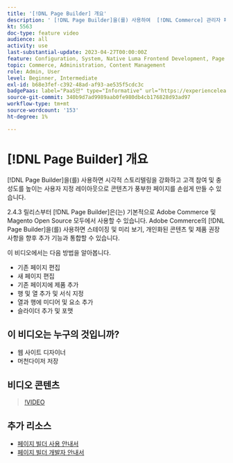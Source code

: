 ```yaml
---
title: '[!DNL Page Builder] 개요'
description: ' [!DNL Page Builder]을(를) 사용하여  [!DNL Commerce] 관리자 페이지에서 페이지를 저장하는 방법에 대해 알아봅니다.'
kt: 5563
doc-type: feature video
audience: all
activity: use
last-substantial-update: 2023-04-27T00:00:00Z
feature: Configuration, System, Native Luma Frontend Development, Page Content
topic: Commerce, Administration, Content Management
role: Admin, User
level: Beginner, Intermediate
exl-id: b68e3fef-c392-48ad-af93-ae535f5cdc3c
badgePaas: label="PaaS만" type="Informative" url="https://experienceleague.adobe.com/ko/docs/commerce/user-guides/product-solutions" tooltip="Adobe Commerce 온 클라우드 프로젝트(Adobe 관리 PaaS 인프라) 및 온프레미스 프로젝트에만 적용됩니다."
source-git-commit: 340b9d7ad9989aab0fe980db4cb176828d93ad97
workflow-type: tm+mt
source-wordcount: '153'
ht-degree: 1%

---
```


# [!DNL Page Builder] 개요

[!DNL Page Builder]을(를) 사용하면 시각적 스토리텔링을 강화하고 고객 참여 및 충성도를 높이는 사용자 지정 레이아웃으로 콘텐츠가 풍부한 페이지를 손쉽게 만들 수 있습니다.

2.4.3 릴리스부터 [!DNL Page Builder]은(는) 기본적으로 Adobe Commerce 및 Magento Open Source 모두에서 사용할 수 있습니다. Adobe Commerce의 [!DNL Page Builder]을(를) 사용하면 스테이징 및 미리 보기, 개인화된 콘텐츠 및 제품 권장 사항을 향후 추가 기능과 통합할 수 있습니다.

이 비디오에서는 다음 방법을 알아봅니다.

- 기존 페이지 편집
- 새 페이지 편집
- 기존 페이지에 제품 추가
- 행 및 열 추가 및 서식 지정
- 열과 행에 미디어 및 요소 추가
- 슬라이더 추가 및 포맷

## 이 비디오는 누구의 것입니까?

- 웹 사이트 디자이너
- 머천다이저 저장

## 비디오 콘텐츠

>[!VIDEO](https://video.tv.adobe.com/v/3447901?quality=12&learn=on&captions=kor)

## 추가 리소스

- [페이지 빌더 사용 안내서](https://experienceleague.adobe.com/docs/commerce-admin/page-builder/guide-overview.html?lang=ko)
- [페이지 빌더 개발자 안내서](https://developer.adobe.com/commerce/frontend-core/page-builder/)
